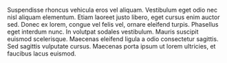 Suspendisse rhoncus vehicula eros vel aliquam. Vestibulum eget odio nec nisl aliquam elementum. Etiam laoreet justo libero, eget cursus enim auctor sed. Donec ex lorem, congue vel felis vel, ornare eleifend turpis. Phasellus eget interdum nunc. In volutpat sodales vestibulum. Mauris suscipit euismod scelerisque. Maecenas eleifend ligula a odio consectetur sagittis. Sed sagittis vulputate cursus. Maecenas porta ipsum ut lorem ultricies, et faucibus lacus euismod.